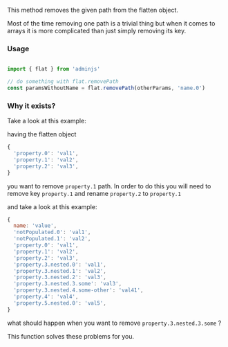 This method removes the given path from the flatten object.

Most of the time removing one path is a trivial thing but when it comes to arrays it is more
complicated than just simply removing its key.


### Usage

```javascript

import { flat } from 'adminjs'

// do something with flat.removePath
const paramsWithoutName = flat.removePath(otherParams, 'name.0')
```

### Why it exists?

Take a look at this example:

having the flatten object

```javascript
{
  'property.0': 'val1',
  'property.1': 'val2',
  'property.2': 'val3',
}
```

you want to remove `property.1` path. In order to do this you will need to remove key `property.1`
and rename `property.2` to `property.1`

and take a look at this example:

```javascript
{
  name: 'value',
  'notPopulated.0': 'val1',
  'notPopulated.1': 'val2',
  'property.0': 'val1',
  'property.1': 'val2',
  'property.2': 'val3',
  'property.3.nested.0': 'val1',
  'property.3.nested.1': 'val2',
  'property.3.nested.2': 'val3',
  'property.3.nested.3.some': 'val3',
  'property.3.nested.4.some-other': 'val41',
  'property.4': 'val4',
  'property.5.nested.0': 'val5',
}
```

what should happen when you want to remove `property.3.nested.3.some` ?

This function solves these problems for you.